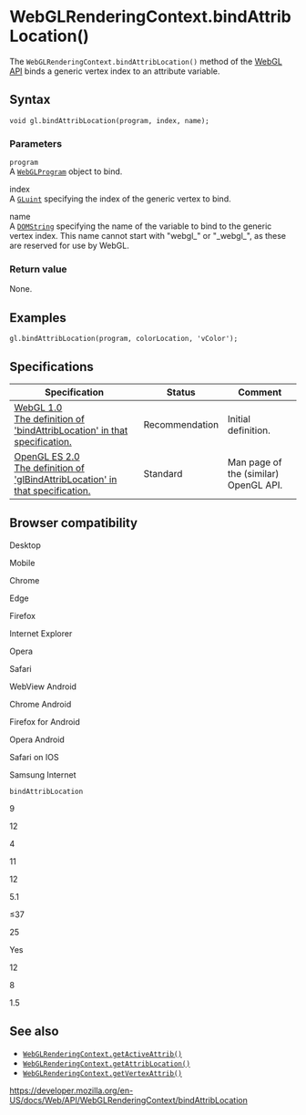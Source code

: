 WebGLRenderingContext.bindAttribLocation()
==========================================

The `WebGLRenderingContext.bindAttribLocation()` method of the [WebGL API](../webgl_api) binds a generic vertex index to an attribute variable.

Syntax
------

    void gl.bindAttribLocation(program, index, name);

### Parameters

`program`  
A [`WebGLProgram`](../webglprogram) object to bind.

index  
A [`GLuint`](../webgl_api/types) specifying the index of the generic vertex to bind.

name  
A [`DOMString`](../domstring) specifying the name of the variable to bind to the generic vertex index. This name cannot start with "webgl\_" or "\_webgl\_", as these are reserved for use by WebGL.

### Return value

None.

Examples
--------

    gl.bindAttribLocation(program, colorLocation, 'vColor');

Specifications
--------------

<table><thead><tr class="header"><th>Specification</th><th>Status</th><th>Comment</th></tr></thead><tbody><tr class="odd"><td><a href="https://www.khronos.org/registry/webgl/specs/latest/1.0/#5.14.9">WebGL 1.0<br />
<span class="small">The definition of 'bindAttribLocation' in that specification.</span></a></td><td><span class="spec-rec">Recommendation</span></td><td>Initial definition.</td></tr><tr class="even"><td><a href="https://www.khronos.org/opengles/sdk/docs/man/xhtml/glBindAttribLocation.xml">OpenGL ES 2.0<br />
<span class="small">The definition of 'glBindAttribLocation' in that specification.</span></a></td><td><span class="spec-standard">Standard</span></td><td>Man page of the (similar) OpenGL API.</td></tr></tbody></table>

Browser compatibility
---------------------

Desktop

Mobile

Chrome

Edge

Firefox

Internet Explorer

Opera

Safari

WebView Android

Chrome Android

Firefox for Android

Opera Android

Safari on IOS

Samsung Internet

`bindAttribLocation`

9

12

4

11

12

5.1

≤37

25

Yes

12

8

1.5

See also
--------

-   [`WebGLRenderingContext.getActiveAttrib()`](getactiveattrib)
-   [`WebGLRenderingContext.getAttribLocation()`](getattriblocation)
-   [`WebGLRenderingContext.getVertexAttrib()`](getvertexattrib)

<a href="https://developer.mozilla.org/en-US/docs/Web/API/WebGLRenderingContext/bindAttribLocation" class="_attribution-link">https://developer.mozilla.org/en-US/docs/Web/API/WebGLRenderingContext/bindAttribLocation</a>
